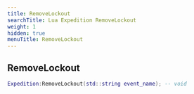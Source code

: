 ```yaml
---
title: RemoveLockout
searchTitle: Lua Expedition RemoveLockout
weight: 1
hidden: true
menuTitle: RemoveLockout
---
```

## RemoveLockout
```lua
Expedition:RemoveLockout(std::string event_name); -- void
```
